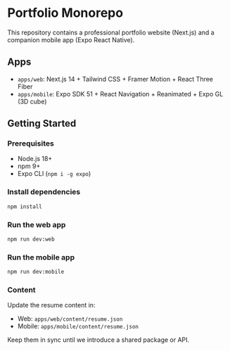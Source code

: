 # Portfolio Monorepo

This repository contains a professional portfolio website (Next.js) and a companion mobile app (Expo React Native).

## Apps
- `apps/web`: Next.js 14 + Tailwind CSS + Framer Motion + React Three Fiber
- `apps/mobile`: Expo SDK 51 + React Navigation + Reanimated + Expo GL (3D cube)

## Getting Started

### Prerequisites
- Node.js 18+
- npm 9+
- Expo CLI (`npm i -g expo`)

### Install dependencies
```bash
npm install
```

### Run the web app
```bash
npm run dev:web
```

### Run the mobile app
```bash
npm run dev:mobile
```

### Content
Update the resume content in:
- Web: `apps/web/content/resume.json`
- Mobile: `apps/mobile/content/resume.json`

Keep them in sync until we introduce a shared package or API.
